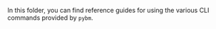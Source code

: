 In this folder, you can find reference guides for using the various CLI commands provided by `pybm`.